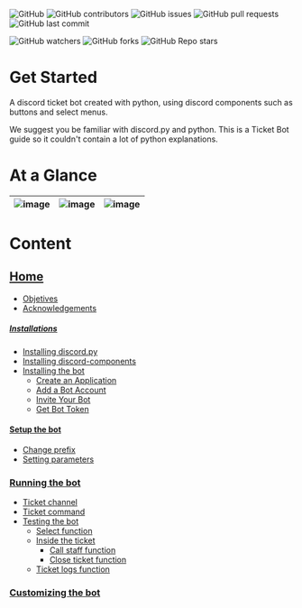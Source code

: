 ![GitHub](https://img.shields.io/github/license/astrxnomo/discord-ticket-bot-py?style=flat-square)
![GitHub contributors](https://img.shields.io/github/contributors/astrxnomo/discord-ticket-bot-py?color=gree&style=flat-square)
![GitHub issues](https://img.shields.io/github/issues/astrxnomo/discord-ticket-bot-py?style=flat-square)
![GitHub pull requests](https://img.shields.io/github/issues-pr/astrxnomo/discord-ticket-bot-py?style=flat-square)
![GitHub last commit](https://img.shields.io/github/last-commit/astrxnomo/discord-ticket-bot-py?style=flat-square)

![GitHub watchers](https://img.shields.io/github/watchers/astrxnomo/discord-ticket-bot-py?color=purple&style=flat-square)
![GitHub forks](https://img.shields.io/github/forks/astrxnomo/discord-ticket-bot-py?style=flat-square)
![GitHub Repo stars](https://img.shields.io/github/stars/astrxnomo/discord-ticket-bot-py?color=yellow&style=flat-square)


# Get Started
A discord ticket bot created with python, using discord components such as buttons and select menus.

We suggest you be familiar with discord.py and python. This is a Ticket Bot guide so it couldn't contain a lot of python explanations.

# At a Glance

![image](https://user-images.githubusercontent.com/75272665/174901958-4f166dcc-6da2-46c2-abde-28584b9e04bf.png) | ![image](https://user-images.githubusercontent.com/75272665/174902495-92a9c746-608e-416f-be21-94172d3cb799.png) | ![image](https://user-images.githubusercontent.com/75272665/174902136-5b092a47-75f9-45c3-a63b-824f49e2cb83.png)
:-------------------------:|:-------------------------:|:-------------------------:



# Content

## [Home](https://github.com/astrxnomo/discord-ticket-bot-py/wiki)
- [Objetives](https://github.com/astrxnomo/discord-ticket-bot-py/wiki#objetives)
- [Acknowledgements](https://github.com/astrxnomo/discord-ticket-bot-py/wiki#acknowledgements)
##### [Installations](https://github.com/astrxnomo/discord-ticket-bot-py/wiki/Installations)
- [Installing discord.py](https://github.com/astrxnomo/discord-ticket-bot-py/wiki/Installations#installing-discordpy)
- [Installing discord-components](https://github.com/astrxnomo/discord-ticket-bot-py/wiki/Installations#installing-discord-components)
- [Installing the bot](https://github.com/astrxnomo/discord-ticket-bot-py/wiki/Installations#installing-the-bot)
  - [Create an Application](https://github.com/astrxnomo/discord-ticket-bot-py/wiki/Installations#create-an-application)
  - [Add a Bot Account](https://github.com/astrxnomo/discord-ticket-bot-py/wiki/Installations#add-a-bot-account)
  - [Invite Your Bot](https://github.com/astrxnomo/discord-ticket-bot-py/wiki/Installations#invite-your-bot)
  - [Get Bot Token](https://github.com/astrxnomo/discord-ticket-bot-py/wiki/Installations#get-bot-token)
#### [Setup the bot](https://github.com/astrxnomo/discord-ticket-bot-py/wiki/Setup-the-bot)
  - [Change prefix](https://github.com/astrxnomo/discord-ticket-bot-py/wiki/Setup-the-bot#change-prefix)
  - [Setting parameters](https://github.com/astrxnomo/discord-ticket-bot-py/wiki/Setup-the-bot#setting-parameters)
### [Running the bot](https://github.com/astrxnomo/discord-ticket-bot-py/wiki/Running-the-bot)
  - [Ticket channel](https://github.com/astrxnomo/discord-ticket-bot-py/wiki/Running-the-bot#ticket-channel)
  - [Ticket command](https://github.com/astrxnomo/discord-ticket-bot-py/wiki/Running-the-bot#ticket-command)
  - [Testing the bot](https://github.com/astrxnomo/discord-ticket-bot-py/wiki/Running-the-bot#testing-the-bot)
    - [Select function](https://github.com/astrxnomo/discord-ticket-bot-py/wiki/Running-the-bot#select-function)
    - [Inside the ticket](https://github.com/astrxnomo/discord-ticket-bot-py/wiki/Running-the-bot#inside-the-ticket)
      - [Call staff function](https://github.com/astrxnomo/discord-ticket-bot-py/wiki/Running-the-bot#call-staff-function)
      - [Close ticket function](https://github.com/astrxnomo/discord-ticket-bot-py/wiki/Running-the-bot#close-ticket-function)
    - [Ticket logs function](https://github.com/astrxnomo/discord-ticket-bot-py/wiki/Running-the-bot#ticket-logs)
### [Customizing the bot](https://github.com/astrxnomo/discord-ticket-bot-py/wiki/Customizing-the-bot)

